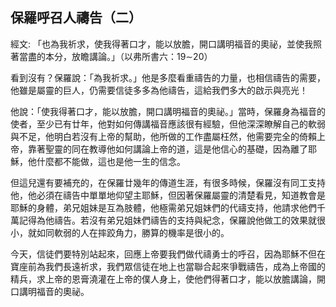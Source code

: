 ## 保羅呼召人禱告（二） ##

經文: 「也為我祈求，使我得著口才，能以放膽，開口講明福音的奧祕，並使我照著當盡的本分，放瞻講論。」（以弗所書六：19∼20）



看到沒有？保羅說：「為我祈求。」他是多麼看重禱告的力量，也相信禱告的需要，他雖是屬靈的巨人，仍需要信徒多多為他禱告，這給我們多大的啟示與亮光！

他說：「使我得著口才，能以放膽，開口講明福音的奧祕。」當時，保羅身為福音的使者，至少已有廿年，他對如何傳講福音應該很有經驗，但他深深瞭解自己的軟弱與不足，他明白若沒有上帝的幫助，他所做的工作盡屬枉然，他需要完全的倚賴上帝，靠著聖靈的同在教導他如何講論上帝的道，這是他信心的基礎，因為離了耶穌，他什麼都不能做，這也是他一生的信念。

但這兒還有要補充的，在保羅廿幾年的傳道生涯，有很多時候，保羅沒有同工支持他，他必須在禱告中單單地仰望主耶穌，但因著保羅屬靈的清楚看見，知道教會是耶穌的身體，弟兄姐妹是互為肢體，他極需弟兄姐妹們的代禱支持，他請求他們千萬記得為他禱告。若沒有弟兄姐妹們禱告的支持與紀念，保羅說他做工的效果就很小，就如同軟弱的人在摔跤角力，勝算的機率是很小的。

今天，信徒們要特別站起來，回應上帝要我們做代禱勇士的呼召，因為耶穌不但在寶座前為我們長遠祈求，我們眾信徒在地上也當聯合起來爭戰禱告，成為上帝國的精兵，求上帝的恩膏澆灌在上帝的僕人身上，使他們得著口才，能以放膽講論，開口講明福音的奧祕。